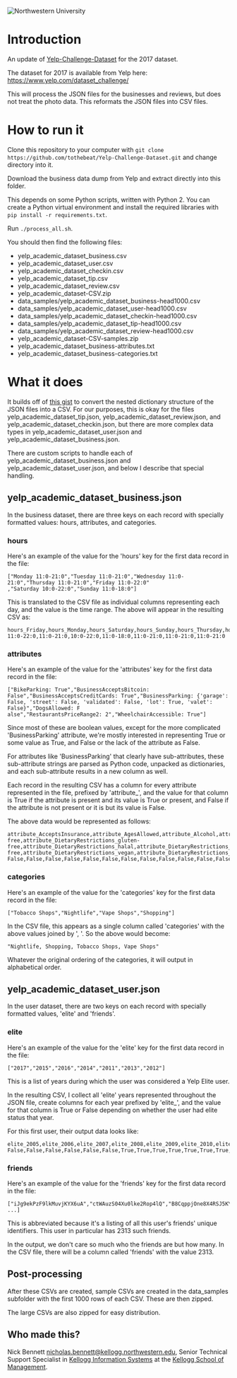 ![Northwestern University](http://imgur.com/EfQ0qhf.png?1)

# Introduction

An update of [Yelp-Challenge-Dataset](https://github.com/vc1492a/Yelp-Challenge-Dataset) for the 2017 dataset.

The dataset for 2017 is available from Yelp here: https://www.yelp.com/dataset_challenge/

This will process the JSON files for the businesses and reviews, but does not treat the photo data. This reformats the JSON files into CSV files.

# How to run it

Clone this repository to your computer with `git clone https://github.com/tothebeat/Yelp-Challenge-Dataset.git` and change directory into it.

Download the business data dump from Yelp and extract directly into this folder.

This depends on some Python scripts, written with Python 2. You can create a Python virtual environment and install the required libraries with `pip install -r requirements.txt`.

Run `./process_all.sh`.

You should then find the following files:

* yelp_academic_dataset_business.csv
* yelp_academic_dataset_user.csv
* yelp_academic_dataset_checkin.csv
* yelp_academic_dataset_tip.csv
* yelp_academic_dataset_review.csv
* yelp_academic_dataset-CSV.zip
* data_samples/yelp_academic_dataset_business-head1000.csv
* data_samples/yelp_academic_dataset_user-head1000.csv
* data_samples/yelp_academic_dataset_checkin-head1000.csv
* data_samples/yelp_academic_dataset_tip-head1000.csv
* data_samples/yelp_academic_dataset_review-head1000.csv
* yelp_academic_dataset-CSV-samples.zip
* yelp_academic_dataset_business-attributes.txt
* yelp_academic_dataset_business-categories.txt

# What it does

It builds off of [this gist](https://gist.github.com/paulgb/5265767/) to convert the nested dictionary structure of the JSON files into a CSV. For our purposes, this is okay for the files yelp_academic_dataset_tip.json, yelp_academic_dataset_review.json, and yelp_academic_dataset_checkin.json, but there are more complex data types in yelp_academic_dataset_user.json and yelp_academic_dataset_business.json.

There are custom scripts to handle each of yelp_academic_dataset_business.json and yelp_academic_dataset_user.json, and below I describe that special handling.

## yelp_academic_dataset_business.json

In the business dataset, there are three keys on each record with specially formatted values: hours, attributes, and categories.

### hours

Here's an example of the value for the 'hours' key for the first data record in the file:

```
["Monday 11:0-21:0","Tuesday 11:0-21:0","Wednesday 11:0-21:0","Thursday 11:0-21:0","Friday 11:0-22:0"
,"Saturday 10:0-22:0","Sunday 11:0-18:0"]
```

This is translated to the CSV file as individual columns representing each day, and the value is the time range. The above will appear in the resulting CSV as:

```
hours_Friday,hours_Monday,hours_Saturday,hours_Sunday,hours_Thursday,hours_Tuesday,hours_Wednesday
11:0-22:0,11:0-21:0,10:0-22:0,11:0-18:0,11:0-21:0,11:0-21:0,11:0-21:0
```

### attributes

Here's an example of the value for the 'attributes' key for the first data record in the file:

```
["BikeParking: True","BusinessAcceptsBitcoin: False","BusinessAcceptsCreditCards: True","BusinessParking: {'garage': False, 'street': False, 'validated': False, 'lot': True, 'valet': False}","DogsAllowed: F
alse","RestaurantsPriceRange2: 2","WheelchairAccessible: True"]
```

Since most of these are boolean values, except for the more complicated 'BusinessParking' attribute, we're mostly interested in representing True or some value as True, and False or the lack of the attribute as False.

For attributes like 'BusinessParking' that clearly have sub-attributes, these sub-attribute strings are parsed as Python code, unpacked as dictionaries, and each sub-attribute results in a new column as well.

Each record in the resulting CSV has a column for every attribute represented in the file, prefixed by 'attribute\_', and the value for that column is True if the attribute is present and its value is True or present, and False if the attribute is not present or it is but its value is False.

The above data would be represented as follows:

```
attribute_AcceptsInsurance,attribute_AgesAllowed,attribute_Alcohol,attribute_Ambience_casual,attribute_Ambience_classy,attribute_Ambience_divey,attribute_Ambience_hipster,attribute_Ambience_intimate,attribute_Ambience_romantic,attribute_Ambience_touristy,attribute_Ambience_trendy,attribute_Ambience_upscale,attribute_BYOB,attribute_BYOBCorkage,attribute_BestNights_friday,attribute_BestNights_monday,attribute_BestNights_saturday,attribute_BestNights_sunday,attribute_BestNights_thursday,attribute_BestNights_tuesday,attribute_BestNights_wednesday,attribute_BikeParking,attribute_BusinessAcceptsBitcoin,attribute_BusinessAcceptsCreditCards,attribute_BusinessParking_garage,attribute_BusinessParking_lot,attribute_BusinessParking_street,attribute_BusinessParking_valet,attribute_BusinessParking_validated,attribute_ByAppointmentOnly,attribute_Caters,attribute_CoatCheck,attribute_Corkage,attribute_DietaryRestrictions_dairy-free,attribute_DietaryRestrictions_gluten-free,attribute_DietaryRestrictions_halal,attribute_DietaryRestrictions_kosher,attribute_DietaryRestrictions_soy-free,attribute_DietaryRestrictions_vegan,attribute_DietaryRestrictions_vegetarian,attribute_DogsAllowed,attribute_DriveThru,attribute_GoodForDancing,attribute_GoodForKids,attribute_GoodForMeal_breakfast,attribute_GoodForMeal_brunch,attribute_GoodForMeal_dessert,attribute_GoodForMeal_dinner,attribute_GoodForMeal_latenight,attribute_GoodForMeal_lunch,attribute_HairSpecializesIn_africanamerican,attribute_HairSpecializesIn_asian,attribute_HairSpecializesIn_coloring,attribute_HairSpecializesIn_curly,attribute_HairSpecializesIn_extensions,attribute_HairSpecializesIn_kids,attribute_HairSpecializesIn_perms,attribute_HairSpecializesIn_straightperms,attribute_HappyHour,attribute_HasTV,attribute_Music_background_music,attribute_Music_dj,attribute_Music_jukebox,attribute_Music_karaoke,attribute_Music_live,attribute_Music_no_music,attribute_Music_video,attribute_NoiseLevel,attribute_Open24Hours,attribute_OutdoorSeating,attribute_RestaurantsAttire,attribute_RestaurantsCounterService,attribute_RestaurantsDelivery,attribute_RestaurantsGoodForGroups,attribute_RestaurantsPriceRange2,attribute_RestaurantsReservations,attribute_RestaurantsTableService,attribute_RestaurantsTakeOut,attribute_Smoking,attribute_WheelchairAccessible,attribute_WiFi
False,False,False,False,False,False,False,False,False,False,False,False,False,False,False,False,False,False,False,False,False,True,False,True,False,True,False,False,False,False,False,False,False,False,False,False,False,False,False,False,False,False,False,False,False,False,False,False,False,False,False,False,False,False,False,False,False,False,False,False,False,False,False,False,False,False,False,False,False,False,False,False,False,False,2,False,False,False,False,True,False
```

### categories

Here's an example of the value for the 'categories' key for the first data record in the file:

```
["Tobacco Shops","Nightlife","Vape Shops","Shopping"]
```

In the CSV file, this appears as a single column called 'categories' with the above values joined by ', '. So the above would become:

```
"Nightlife, Shopping, Tobacco Shops, Vape Shops"
```

Whatever the original ordering of the categories, it will output in alphabetical order.

## yelp_academic_dataset_user.json

In the user dataset, there are two keys on each record with specially formatted values, 'elite' and 'friends'.

### elite

Here's an example of the value for the 'elite' key for the first data record in the file:

```
["2017","2015","2016","2014","2011","2013","2012"]
```

This is a list of years during which the user was considered a Yelp Elite user.

In the resulting CSV, I collect all 'elite' years represented throughout the JSON file, create columns for each year prefixed by 'elite\_', and the value for that column is True or False depending on whether the user had elite status that year.

For this first user, their output data looks like:

```
elite_2005,elite_2006,elite_2007,elite_2008,elite_2009,elite_2010,elite_2011,elite_2012,elite_2013,elite_2014,elite_2015,elite_2016,elite_2017,elite_None
False,False,False,False,False,False,True,True,True,True,True,True,True,False
```

### friends

Here's an example of the value for the 'friends' key for the first data record in the file:

```
["iJg9ekPzF9lkMuvjKYX6uA","ctWAuzS04Xu0lke2Rop4lQ","B8CqppjOne8X4RSJ5KYOvQ","_K9sKlA4fVkWI4hyGSpoPA", ...]
```

This is abbreviated because it's a listing of all this user's friends' unique identifiers. This user in particular has 2313 such friends.

In the output, we don't care so much who the friends are but how many. In the CSV file, there will be a column called 'friends' with the value 2313.

## Post-processing

After these CSVs are created, sample CSVs are created in the data_samples subfolder with the first 1000 rows of each CSV. These are then zipped.

The large CSVs are also zipped for easy distribution.

## Who made this?

Nick Bennett [nicholas.bennett@kellogg.northwestern.edu](mailto:nicholas.bennett@kellogg.northwestern.edu), Senior Technical Support Specialist in [Kellogg Information Systems](http://kis.kellogg.northwestern.edu) at the [Kellogg School of Management](http://www.kellogg.northwestern.edu/).
